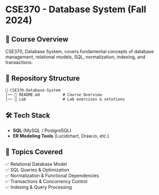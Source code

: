 # CSE370 - Database System (Fall 2024)

## 📌 Course Overview
CSE370, Database System, covers fundamental concepts of database management, relational models, SQL, normalization, indexing, and transactions.

## 📁 Repository Structure
```
📂 CSE370-Database-System
│── 📜 README.md          # Course Overview
│── 📂 Lab                # Lab exercises & solutions
```

## 🛠 Tech Stack
- **SQL** (MySQL / PostgreSQL)
- **ER Modeling Tools** (Lucidchart, Draw.io, etc.)

## 📌 Topics Covered
✅ Relational Database Model  
✅ SQL Queries & Optimization  
✅ Normalization & Functional Dependencies  
✅ Transactions & Concurrency Control  
✅ Indexing & Query Processing  
